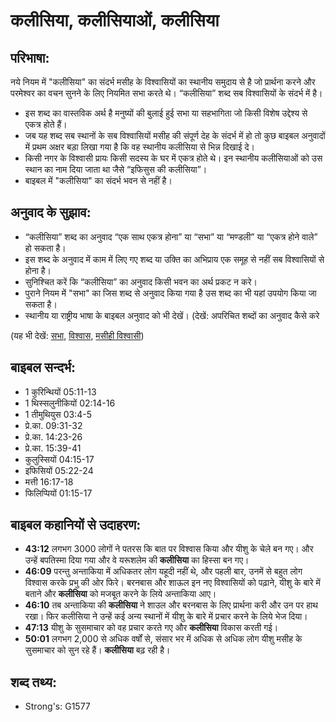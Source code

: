 # कलीसिया, कलीसियाओं, कलीसिया #

## परिभाषा: ##

नये नियम में "कलीसिया" का संदर्भ मसीह के विश्वासियों का स्थानीय समुदाय से है जो प्रार्थना करने और परमेश्वर का वचन सुनने के लिए नियमित सभा करते थे। “कलीसिया” शब्द सब विश्वासियों के संदर्भ में है।

* इस शब्द का वास्तविक अर्थ है मनुष्यों की बुलाई हुई सभा या सहभागिता जो किसी विशेष उद्देश्य से एकत्र होते हैं।
* जब यह शब्द सब स्थानों के सब विश्वासियों मसीह की संपूर्ण देह के संदर्भ में हो तो कुछ बाइबल अनुवादों में प्रथम अक्षर बड़ा लिखा गया है कि वह स्थानीय कलीसिया से भिन्न दिखाई दे।
* किसी नगर के विश्वासी प्रायः किसी सदस्य के घर में एकत्र होते थे। इन स्थानीय कलीसियाओं को उस स्थान का नाम दिया जाता था जैसे “इफिसुस की कलीसिया”।
* बाइबल में "कलीसिया" का संदर्भ भवन से नहीं है।

## अनुवाद के सुझाव: ##

* “कलीसिया” शब्द का अनुवाद “एक साथ एकत्र होना” या “सभा” या “मण्डली” या “एकत्र होने वाले” हो सकता है।
* इस शब्द के अनुवाद में काम में लिए गए शब्द या उक्ति का अभिप्राय एक समूह से नहीं सब विश्वासियों से होना है।
* सुनिश्चित करें कि “कलीसिया” का अनुवाद किसी भवन का अर्थ प्रकट न करे।
* पुराने नियम में "सभा" का जिस शब्द से अनुवाद किया गया है उस शब्द का भी यहां उपयोग किया जा सकता है।
* स्थानीय या राष्ट्रीय भाषा के बाइबल अनुवाद को भी देखें। (देखें: अपरिचित शब्दों का अनुवाद कैसे करे

(यह भी देखें: [सभा](../assembly.md), [विश्वास](../believer.md), [मसीही विश्वासी](../christian.md))

## बाइबल सन्दर्भ: ##

* 1 कुरिन्थियों 05:11-13
* 1 थिस्सलुनीकियों 02:14-16
* 1 तीमुथियुस 03:4-5
* प्रे.का. 09:31-32
* प्रे.का. 14:23-26
* प्रे.का. 15:39-41
* कुलुस्सियों 04:15-17
* इफिसियों 05:22-24
* मत्ती 16:17-18
* फिलिप्पियों 01:15-17

## बाइबल कहानियों से उदाहरण: ##

* __43:12__ लगभग 3000 लोगों ने पतरस कि बात पर विश्वास किया और यीशु के चेले बन गए। और उन्हें बपतिस्मा दिया गया और वे यरूशलेम की __कलीसिया__ का हिस्सा बन गए।
* __46:09__ परन्तु अन्ताकिया में अधिकतर लोग यहूदी नहीं थे, और पहली बार, उनमें से बहुत लोग विश्वास करके प्रभु की ओर फिरे। बरनबास और शाऊल इन नए विश्वासियों को पढ़ाने, यीशु के बारे में बताने और __कलीसिया__ को मजबूत करने के लिये अन्ताकिया आए।
* __46:10__  तब अन्ताकिया की __कलीसिया__ ने शाउल और बरनबास के लिए प्रार्थना करी और उन पर हाथ रखा। फिर कलीसिया ने उन्हें कई अन्य स्थानों में यीशु के बारे में प्रचार करने के लिये भेज दिया।
* __47:13__ यीशु के सुसमाचार को वह प्रचार करते गए और __कलीसिया__ विकास करती गई।
* __50:01__ लगभग 2,000 से अधिक वर्षों से, संसार भर में अधिक से अधिक लोग यीशु मसीह के सुसमाचार को सुन रहे हैं। __कलीसिया__ बढ़ रही है।

## शब्द तथ्य: ##

* Strong's: G1577
